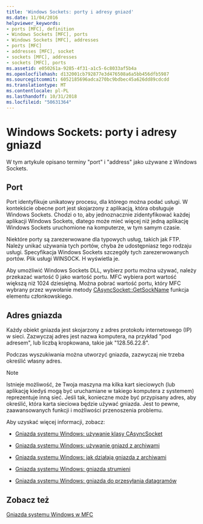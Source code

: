 ```yaml
---
title: 'Windows Sockets: porty i adresy gniazd'
ms.date: 11/04/2016
helpviewer_keywords:
- ports [MFC], definition
- Windows Sockets [MFC], ports
- Windows Sockets [MFC], addresses
- ports [MFC]
- addresses [MFC], socket
- sockets [MFC], addresses
- sockets [MFC], ports
ms.assetid: e050261a-9285-4f31-a1c5-6c8033af5b4a
ms.openlocfilehash: d132001cb792877e3d476508a6a5bb456dfb5987
ms.sourcegitcommit: 6052185696adca270bc9bdbec45a626dd89cdcdd
ms.translationtype: MT
ms.contentlocale: pl-PL
ms.lasthandoff: 10/31/2018
ms.locfileid: "50631364"
---
```

# <a name="windows-sockets-ports-and-socket-addresses"></a>Windows Sockets: porty i adresy gniazd

W tym artykule opisano terminy "port" i "address" jako używane z Windows Sockets.

##  <a name="_core_port"></a> Port

Port identyfikuje unikatowy procesu, dla którego można podać usługi. W kontekście obecne port jest skojarzony z aplikacją, która obsługuje Windows Sockets. Chodzi o to, aby jednoznacznie zidentyfikować każdej aplikacji Windows Sockets, dlatego może mieć więcej niż jedną aplikację Windows Sockets uruchomione na komputerze, w tym samym czasie.

Niektóre porty są zarezerwowane dla typowych usług, takich jak FTP. Należy unikać używania tych portów, chyba że udostępniasz tego rodzaju usługi. Specyfikacja Windows Sockets szczegóły tych zarezerwowanych portów. Plik usługi WINSOCK. H wyświetla je.

Aby umożliwić Windows Sockets DLL, wybierz portu można używać, należy przekazać wartość 0 jako wartość portu. MFC wybiera port wartość większą niż 1024 dziesiętną. Można pobrać wartość portu, który MFC wybrany przez wywołanie metody [CAsyncSocket::GetSockName](../mfc/reference/casyncsocket-class.md#getsockname) funkcja elementu członkowskiego.

##  <a name="_core_socket_address"></a> Adres gniazda

Każdy obiekt gniazda jest skojarzony z adres protokołu internetowego (IP) w sieci. Zazwyczaj adres jest nazwa komputera, na przykład "pod adresem", lub liczbą kropkowana, takie jak "128.56.22.8".

Podczas wyszukiwania można utworzyć gniazda, zazwyczaj nie trzeba określić własny adres.

> [!NOTE]
>  Istnieje możliwość, że Twoja maszyna ma kilka kart sieciowych (lub aplikację kiedyś mogą być uruchamiane w takiego komputera z systemem) reprezentuje inną sieć. Jeśli tak, konieczne może być przypisany adres, aby określić, która karta sieciowa będzie używać gniazda. Jest to pewne, zaawansowanych funkcji i możliwości przenoszenia problemu.

Aby uzyskać więcej informacji, zobacz:

- [Gniazda systemu Windows: używanie klasy CAsyncSocket](../mfc/windows-sockets-using-class-casyncsocket.md)

- [Gniazda systemu Windows: używanie gniazd z archiwami](../mfc/windows-sockets-using-sockets-with-archives.md)

- [Gniazda systemu Windows: jak działają gniazda z archiwami](../mfc/windows-sockets-how-sockets-with-archives-work.md)

- [Gniazda systemu Windows: gniazda strumieni](../mfc/windows-sockets-stream-sockets.md)

- [Gniazda systemu Windows: gniazda do przesyłania datagramów](../mfc/windows-sockets-datagram-sockets.md)

## <a name="see-also"></a>Zobacz też

[Gniazda systemu Windows w MFC](../mfc/windows-sockets-in-mfc.md)

